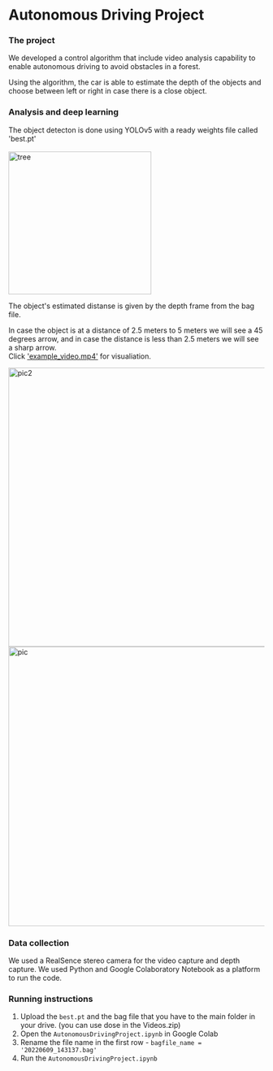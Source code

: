 # Autonomous Driving Project

### The project
We developed a control algorithm that include video analysis capability to enable autonomous driving to avoid obstacles in a forest.

Using the algorithm, the car is able to estimate the depth of the objects and choose between left or right in case there is a close object.

### Analysis and deep learning
The object detecton is done using YOLOv5 with a ready weights file called 'best.pt' <br /><br />
<img width="281" alt="tree" src="https://user-images.githubusercontent.com/73496090/178832664-6909c718-359c-456f-a85b-b3342057a2af.png"><br />

The object's estimated distanse is given by the depth frame from the bag file.

In case the object is at a distance of 2.5 meters to 5 meters we will see a 45 degrees arrow, and in case the distance is less than 2.5 meters we will see a sharp arrow.<br />
Click ['example_video.mp4'](https://github.com/ShaniItzhakov/AutonomousDrivingProject/blob/main/example_video.mp4) for visualiation.

<img width="549" alt="pic2" src="https://user-images.githubusercontent.com/73496090/178831447-d546c5d9-0a9a-425d-b1a0-951279fccebd.PNG">

<img width="550" alt="pic" src="https://user-images.githubusercontent.com/73496090/178831506-c72bd482-e3eb-45e3-9c61-e140c3b05e88.PNG">

### Data collection
We used a RealSence stereo camera for the video capture and depth capture.
We used Python and Google Colaboratory Notebook as a platform to run the code.

### Running instructions
1. Upload the `best.pt` and the bag file that you have to the main folder in your drive. (you can use dose in the Videos.zip)
2. Open the `AutonomousDrivingProject.ipynb` in Google Colab
3. Rename the file name in the first row - `bagfile_name = '20220609_143137.bag' `
4. Run the `AutonomousDrivingProject.ipynb`

